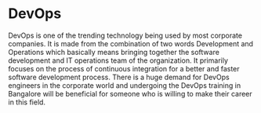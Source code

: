 # DevOps
DevOps is one of the trending technology being used by most corporate companies. It is made from the combination of two words Development and Operations which basically means bringing together the software development and IT operations team of the organization. It primarily focuses on the process of continuous integration for a better and faster software development process. There is a huge demand for DevOps engineers in the corporate world and undergoing the DevOps training in Bangalore will be beneficial for someone who is willing to make their career in this field.
